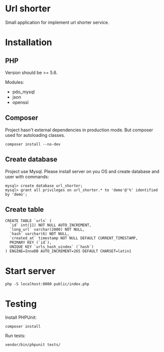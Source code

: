 # Url shorter

Small application for implement url shorter service.

# Installation

## PHP

Version should be >= 5.6.

Modules:
- pdo_mysql
- json
- openssl

## Composer

Project hasn't external dependencies in production mode. But composer used for autoloading classes.

```
composer install --no-dev
```

## Create database

Project use Mysql. Please install server on you OS and create database and user with commands:

```
mysql> create database url_shorter;
mysql> grant all privileges on url_shorter.* to 'demo'@'%' identified by 'demo';
```

## Create table
```
CREATE TABLE `urls` (
  `id` int(11) NOT NULL AUTO_INCREMENT,
  `long_url` varchar(2000) NOT NULL,
  `hash` varchar(6) NOT NULL,
  `created_at` timestamp NOT NULL DEFAULT CURRENT_TIMESTAMP,
  PRIMARY KEY (`id`),
  UNIQUE KEY `urls_hash_uindex` (`hash`)
) ENGINE=InnoDB AUTO_INCREMENT=265 DEFAULT CHARSET=latin1
```

# Start server

```
php -S localhost:8000 public/index.php 
```

# Testing 

Install PHPUnit:

```
composer install
```

Run tests:

```
vendor/bin/phpunit tests/
```
